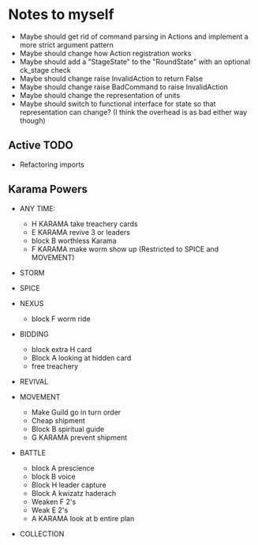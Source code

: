 # Notes to myself #

  * Maybe should get rid of command parsing in Actions and implement a more strict argument pattern
  * Maybe should change how Action registration works
  * Maybe should add a "StageState" to the "RoundState" with an optional ck_stage check
  * Maybe should change raise InvalidAction to return False
  * Maybe should change raise BadCommand to raise InvalidAction
  * Maybe should change the representation of units
  * Maybe should switch to functional interface for state so that representation can change? (I think the overhead is  as bad either way though)


## Active TODO ##

  * Refactoring imports


## Karama Powers ##

  * ANY TIME:
    * H KARAMA take treachery cards
    * E KARAMA revive 3 or leaders
    * block B worthless Karama
    * F KARAMA make worm show up (Restricted to SPICE and MOVEMENT)

  * STORM

  * SPICE

  * NEXUS
    * block F worm ride

  * BIDDING
    * block extra H card
    * Block A looking at hidden card
    * free treachery

  * REVIVAL

  * MOVEMENT
    * Make Guild go in turn order
    * Cheap shipment
    * Block B spiritual guide
    * G KARAMA prevent shipment

  * BATTLE
    * block A prescience
    * block B voice
    * Block H leader capture
    * Block A kwizatz haderach
    * Weaken F 2's
    * Weak E 2's
    * A KARAMA look at b entire plan

  * COLLECTION
